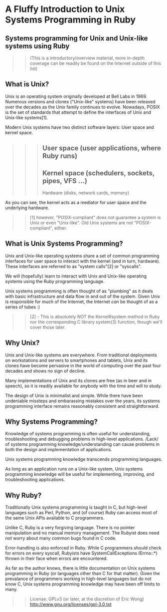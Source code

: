 A Fluffy Introduction to Unix Systems Programming in Ruby
=========================================================

Systems programming for Unix and Unix-like systems using Ruby
-------------------------------------------------------------
>>(This is a introductory/overview material, more in-depth coverage can be
>>readily be found on the Internet outside of this list)

What is Unix?
-------------
Unix is an operating system originally developed at Bell Labs in 1969. Numerous versions and clones ("Unix-like" systems) have been released over the decades as the Unix family continues to evolve.  Nowadays, POSIX is the set of standards that attempt to define the interfaces of Unix and Unix-like systems[1].

Modern Unix systems have two distinct software layers: User space and kernel space.

>>>User space (user applications, where Ruby runs)
>>>--------------------------------------------------
>>>Kernel space (schedulers, sockets, pipes, VFS ...)
>>>--------------------------------------------------
>>>Hardware (disks, network cards, memory)

As you can see, the kernel acts as a mediator for user space and the underlying hardware.

>>[1] however, "POSIX-compliant" does not guarantee a system is Unix or even "Unix-like". Old Unix systems are not "POSIX-compliant", either.

What is Unix Systems Programming?
---------------------------------
Unix and Unix-like operating systems share a set of common programming interfaces for user space to interact with the kernel (and in turn, hardware).  These interfaces are referred to as "system calls"[2] or "syscalls".

We will (hopefully) learn to interact with Unix and Unix-like operating systems using the Ruby programming language.

Unix systems programming is often thought of as "plumbing" as it deals with basic infrastructure and data flow in and out of the system.  Given Unix is responsible for much of the Internet, the Internet _can_ be thought of as a series of tubes :)

>>[2] - This is absolutely NOT the Kernel#system method in Ruby nor the corresponding C library system(3) function, though we'll cover those later.

Why Unix?
---------
Unix and Unix-like systems are everywhere.  From traditional deployments on workstations and servers to smartphones and tablets, Unix and its clones have become pervasive in the world of computing over the past four decades and shows no sign of decline.

Many implementations of Unix and its clones are free (as in beer and in speech), so it is readily available for anybody with the time and will to study.

The design of Unix is minimalist and simple.  While there have been undeniable missteps and embarassing mistakes over the years, its systems programming interface remains reasonably consistent and straightforward.

Why Systems Programming?
------------------------
Knowledge of systems programming is often useful for understanding, troubleshooting and debugging problems in high-level applications. /Lack/ of systems programming knowledge/understanding can cause problems in both the design and implementation of applications.

Unix systems programming knowledge transcends programming languages.

As long as an application runs on a Unix-like system, Unix systems programming knowledge will be useful for implementing, improving, and troubleshooting applications.

Why Ruby?
---------
Traditionally Unix systems programming is taught in C, but high-level languages such as Perl, Python, and (of course) Ruby can access most of the same Unix APIs available to C programmers.

Unlike C, Ruby is a very forgiving language.  There is no pointer manipulation and no manual memory management.  The Rubyist does need not worry about many common bugs found in C code.

Error-handling is also enforced in Ruby.  While C programmers should check for errors on every syscall, Rubyists have SystemCallExceptions (Errno::\*) thrown in their face when errors are encountered.

As far as the author knows, there is little documentation on Unix systems programming in Ruby (or languages other than C for that matter).  Given the prevalance of programmers working in high-level languages but do not know C, Unix systems programming knowledge may have been off limits to many.

>>License: GPLv3 (or later, at the discretion of Eric Wong)
>>http://www.gnu.org/licenses/gpl-3.0.txt
